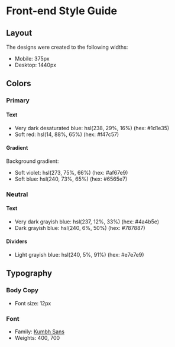# Front-end Style Guide

## Layout

The designs were created to the following widths:

- Mobile: 375px
- Desktop: 1440px

## Colors

### Primary

#### Text

- Very dark desaturated blue: hsl(238, 29%, 16%) (hex: #1d1e35)
- Soft red: hsl(14, 88%, 65%) (hex: #f47c57)

#### Gradient

Background gradient:

- Soft violet: hsl(273, 75%, 66%) (hex: #af67e9)
- Soft blue: hsl(240, 73%, 65%) (hex: #6565e7)

### Neutral

#### Text

- Very dark grayish blue: hsl(237, 12%, 33%) (hex: #4a4b5e)
- Dark grayish blue: hsl(240, 6%, 50%) (hex: #787887)

#### Dividers

- Light grayish blue: hsl(240, 5%, 91%) (hex: #e7e7e9)

## Typography

### Body Copy

- Font size: 12px

### Font

- Family: [Kumbh Sans](https://fonts.google.com/specimen/Kumbh+Sans)
- Weights: 400, 700
